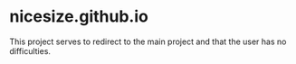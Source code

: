 # nicesize.github.io

This project serves to redirect to the main project and that the user has no difficulties.
